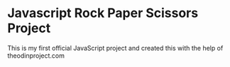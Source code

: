 # Javascript Rock Paper Scissors Project


This is my first official JavaScript project and created this with the help of theodinproject.com

